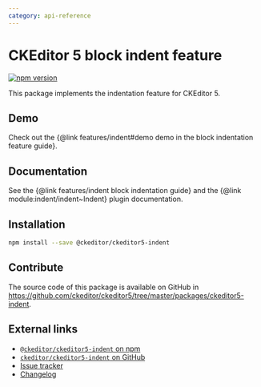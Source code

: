 ```yaml
---
category: api-reference
---
```


# CKEditor 5 block indent feature

[![npm version](https://badge.fury.io/js/%40ckeditor%2Fckeditor5-indent.svg)](https://www.npmjs.com/package/@ckeditor/ckeditor5-indent)

This package implements the indentation feature for CKEditor 5.

## Demo

Check out the {@link features/indent#demo demo in the block indentation feature guide}.

## Documentation

See the {@link features/indent block indentation guide} and the {@link module:indent/indent~Indent} plugin documentation.

## Installation

```bash
npm install --save @ckeditor/ckeditor5-indent
```

## Contribute

The source code of this package is available on GitHub in https://github.com/ckeditor/ckeditor5/tree/master/packages/ckeditor5-indent.

## External links

* [`@ckeditor/ckeditor5-indent` on npm](https://www.npmjs.com/package/@ckeditor/ckeditor5-indent)
* [`ckeditor/ckeditor5-indent` on GitHub](https://github.com/ckeditor/ckeditor5/tree/master/packages/ckeditor5-indent)
* [Issue tracker](https://github.com/ckeditor/ckeditor5/issues)
* [Changelog](https://github.com/ckeditor/ckeditor5/blob/master/CHANGELOG.md)
